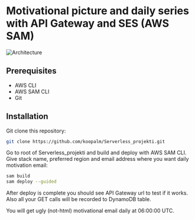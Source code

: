# Motivational picture and daily series with API Gateway and SES (AWS SAM) 

![Architecture](https://i.imgur.com/C3M4ECf.png)

## Prerequisites
* AWS CLI
* AWS SAM CLI
* Git

## Installation
Git clone this repository:
```bash
git clone https://github.com/koopalm/Serverless_projekti.git
```

Go to root of Serverless_projekti and build and deploy with AWS SAM CLI. Give stack name, preferred region and email address where you want daily motivation email:
```bash
sam build
sam deploy --guided
```

After deploy is complete you should see API Gateway url to test if it works. Also all your GET calls will be recorded to DynamoDB table.

You will get ugly (not-html) motivational email daily at 06:00:00 UTC.